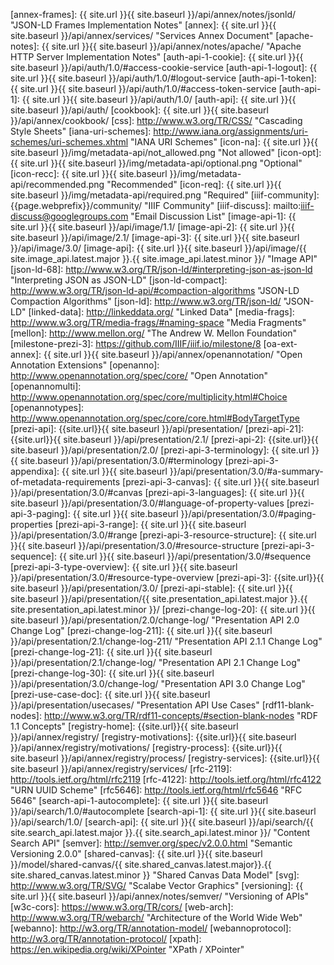 [annex-frames]: {{ site.url }}{{ site.baseurl }}/api/annex/notes/jsonld/ "JSON-LD Frames Implementation Notes"
[annex]: {{ site.url }}{{ site.baseurl }}/api/annex/services/ "Services Annex Document"
[apache-notes]: {{ site.url }}{{ site.baseurl }}/api/annex/notes/apache/ "Apache HTTP Server Implementation Notes"
[auth-api-1-cookie]: {{ site.url }}{{ site.baseurl }}/api/auth/1.0/#access-cookie-service
[auth-api-1-logout]: {{ site.url }}{{ site.baseurl }}/api/auth/1.0/#logout-service
[auth-api-1-token]: {{ site.url }}{{ site.baseurl }}/api/auth/1.0/#access-token-service
[auth-api-1]: {{ site.url }}{{ site.baseurl }}/api/auth/1.0/
[auth-api]: {{ site.url }}{{ site.baseurl }}/api/auth/
[cookbook]: {{ site.url }}{{ site.baseurl }}/api/annex/cookbook/
[css]: http://www.w3.org/TR/CSS/ "Cascading Style Sheets"
[iana-uri-schemes]: http://www.iana.org/assignments/uri-schemes/uri-schemes.xhtml "IANA URI Schemes"
[icon-na]: {{ site.url }}{{ site.baseurl }}/img/metadata-api/not_allowed.png "Not allowed"
[icon-opt]: {{ site.url }}{{ site.baseurl }}/img/metadata-api/optional.png "Optional"
[icon-recc]: {{ site.url }}{{ site.baseurl }}/img/metadata-api/recommended.png "Recommended"
[icon-req]: {{ site.url }}{{ site.baseurl }}/img/metadata-api/required.png "Required"
[iiif-community]: {{page.webprefix}}/community/ "IIIF Community"
[iiif-discuss]: mailto:iiif-discuss@googlegroups.com "Email Discussion List"
[image-api-1]: {{ site.url }}{{ site.baseurl }}/api/image/1.1/
[image-api-2]: {{ site.url }}{{ site.baseurl }}/api/image/2.1/
[image-api-3]: {{ site.url }}{{ site.baseurl }}/api/image/3.0/
[image-api]: {{ site.url }}{{ site.baseurl }}/api/image/{{ site.image_api.latest.major }}.{{ site.image_api.latest.minor }}/ "Image API"
[json-ld-68]: http://www.w3.org/TR/json-ld/#interpreting-json-as-json-ld "Interpreting JSON as JSON-LD"
[json-ld-compact]: http://www.w3.org/TR/json-ld-api/#compaction-algorithms "JSON-LD Compaction Algorithms"
[json-ld]: http://www.w3.org/TR/json-ld/ "JSON-LD"
[linked-data]: http://linkeddata.org/ "Linked Data"
[media-frags]: http://www.w3.org/TR/media-frags/#naming-space "Media Fragments"
[mellon]: http://www.mellon.org/ "The Andrew W. Mellon Foundation"
[milestone-prezi-3]:  https://github.com/IIIF/iiif.io/milestone/8
[oa-ext-annex]: {{ site.url }}{{ site.baseurl }}/api/annex/openannotation/ "Open Annotation Extensions"
[openanno]: http://www.openannotation.org/spec/core/ "Open Annotation"
[openannomulti]: http://www.openannotation.org/spec/core/multiplicity.html#Choice
[openannotypes]: http://www.openannotation.org/spec/core/core.html#BodyTargetType
[prezi-api]: {{site.url}}{{ site.baseurl }}/api/presentation/
[prezi-api-21]: {{site.url}}{{ site.baseurl }}/api/presentation/2.1/
[prezi-api-2]: {{site.url}}{{ site.baseurl }}/api/presentation/2.0/
[prezi-api-3-terminology]: {{ site.url }}{{ site.baseurl }}/api/presentation/3.0/#terminology
[prezi-api-3-appendixa]: {{ site.url }}{{ site.baseurl }}/api/presentation/3.0/#a-summary-of-metadata-requirements
[prezi-api-3-canvas]: {{ site.url }}{{ site.baseurl }}/api/presentation/3.0/#canvas
[prezi-api-3-languages]: {{ site.url }}{{ site.baseurl }}/api/presentation/3.0/#language-of-property-values
[prezi-api-3-paging]: {{ site.url }}{{ site.baseurl }}/api/presentation/3.0/#paging-properties
[prezi-api-3-range]: {{ site.url }}{{ site.baseurl }}/api/presentation/3.0/#range
[prezi-api-3-resource-structure]: {{ site.url }}{{ site.baseurl }}/api/presentation/3.0/#resource-structure
[prezi-api-3-sequence]: {{ site.url }}{{ site.baseurl }}/api/presentation/3.0/#sequence
[prezi-api-3-type-overview]: {{ site.url }}{{ site.baseurl }}/api/presentation/3.0/#resource-type-overview
[prezi-api-3]: {{site.url}}{{ site.baseurl }}/api/presentation/3.0/
[prezi-api-stable]: {{ site.url }}{{ site.baseurl }}/api/presentation/{{ site.presentation_api.latest.major }}.{{ site.presentation_api.latest.minor }}/
[prezi-change-log-20]: {{ site.url }}{{ site.baseurl }}/api/presentation/2.0/change-log/ "Presentation API 2.0 Change Log"
[prezi-change-log-211]: {{ site.url }}{{ site.baseurl }}/api/presentation/2.1/change-log-211/ "Presentation API 2.1.1 Change Log"
[prezi-change-log-21]: {{ site.url }}{{ site.baseurl }}/api/presentation/2.1/change-log/ "Presentation API 2.1 Change Log"
[prezi-change-log-30]: {{ site.url }}{{ site.baseurl }}/api/presentation/3.0/change-log/ "Presentation API 3.0 Change Log"
[prezi-use-case-doc]: {{ site.url }}{{ site.baseurl }}/api/presentation/usecases/ "Presentation API Use Cases"
[rdf11-blank-nodes]: http://www.w3.org/TR/rdf11-concepts/#section-blank-nodes "RDF 1.1 Concepts"
[registry-home]: {{site.url}}{{ site.baseurl }}/api/annex/registry/
[registry-motivations]: {{site.url}}{{ site.baseurl }}/api/annex/registry/motivations/
[registry-process]: {{site.url}}{{ site.baseurl }}/api/annex/registry/process/
[registry-services]: {{site.url}}{{ site.baseurl }}/api/annex/registry/services/
[rfc-2119]: http://tools.ietf.org/html/rfc2119
[rfc-4122]: http://tools.ietf.org/html/rfc4122 "URN UUID Scheme"
[rfc5646]: http://tools.ietf.org/html/rfc5646 "RFC 5646"
[search-api-1-autocomplete]: {{ site.url }}{{ site.baseurl }}/api/search/1.0/#autocomplete
[search-api-1]: {{ site.url }}{{ site.baseurl }}/api/search/1.0/
[search-api]: {{ site.url }}{{ site.baseurl }}/api/search/{{ site.search_api.latest.major }}.{{ site.search_api.latest.minor }}/ "Content Search API"
[semver]: http://semver.org/spec/v2.0.0.html "Semantic Versioning 2.0.0"
[shared-canvas]: {{ site.url }}{{ site.baseurl }}/model/shared-canvas/{{ site.shared_canvas.latest.major}}.{{ site.shared_canvas.latest.minor }} "Shared Canvas Data Model"
[svg]: http://www.w3.org/TR/SVG/ "Scalabe Vector Graphics"
[versioning]: {{ site.url }}{{ site.baseurl }}/api/annex/notes/semver/ "Versioning of APIs"
[w3c-cors]: https://www.w3.org/TR/cors/
[web-arch]: http://www.w3.org/TR/webarch/ "Architecture of the World Wide Web"
[webanno]: http://w3.org/TR/annotation-model/
[webannoprotocol]: http://w3.org/TR/annotation-protocol/
[xpath]: https://en.wikipedia.org/wiki/XPointer "XPath / XPointer"
